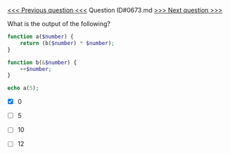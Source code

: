 [<<< Previous question <<<](0672.md)  Question ID#0673.md  [>>> Next question >>>](0674.md) 

What is the output of the following?


```php
function a($number) {
    return (b($number) * $number);
}

function b(&$number) {
    ++$number;
}

echo a(5);
```

- [x]  0

- [ ]  5

- [ ]  10

- [ ]  12

